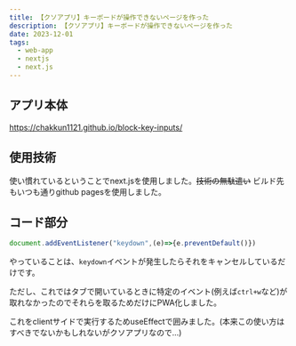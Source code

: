 ```yaml
---
title: 【クソアプリ】キーボードが操作できないページを作った
description: 【クソアプリ】キーボードが操作できないページを作った
date: 2023-12-01
tags: 
  - web-app
  - nextjs
  - next.js
---
```

## アプリ本体

<https://chakkun1121.github.io/block-key-inputs/>

## 使用技術

使い慣れているということでnext.jsを使用しました。~~技術の無駄遣い~~ ビルド先もいつも通りgithub pagesを使用しました。

## コード部分
```js
document.addEventListener("keydown",(e)=>{e.preventDefault()})
```
やっていることは、`keydown`イベントが発生したらそれをキャンセルしているだけです。

ただし、これではタブで開いているときに特定のイベント(例えば`ctrl+w`など)が取れなかったのでそれらを取るためだけにPWA化しました。

これをclientサイドで実行するためuseEffectで囲みました。(本来この使い方はすべきでないかもしれないがクソアプリなので...)

